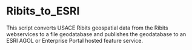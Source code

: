 # Ribits_to_ESRI
This script converts USACE Ribits geospatial data from the Ribits webservices to a file geodatabase and publishes the geodatabase to an ESRI AGOL or Enterprise Portal hosted feature service. 

